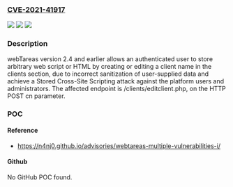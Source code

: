 ### [CVE-2021-41917](https://cve.mitre.org/cgi-bin/cvename.cgi?name=CVE-2021-41917)
![](https://img.shields.io/static/v1?label=Product&message=n%2Fa&color=blue)
![](https://img.shields.io/static/v1?label=Version&message=n%2Fa&color=blue)
![](https://img.shields.io/static/v1?label=Vulnerability&message=n%2Fa&color=brighgreen)

### Description

webTareas version 2.4 and earlier allows an authenticated user to store arbitrary web script or HTML by creating or editing a client name in the clients section, due to incorrect sanitization of user-supplied data and achieve a Stored Cross-Site Scripting attack against the platform users and administrators. The affected endpoint is /clients/editclient.php, on the HTTP POST cn parameter.

### POC

#### Reference
- https://n4nj0.github.io/advisories/webtareas-multiple-vulnerabilities-i/

#### Github
No GitHub POC found.

